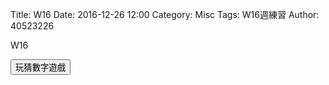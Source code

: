 Title: W16
Date: 2016-12-26 12:00
Category: Misc
Tags: W16週練習
Author: 40523226

W16

<!-- PELICAN_END_SUMMARY -->
 
 
 
<!-- 導入 Brython 標準程式庫 -->

<script type="text/javascript" 
    src="https://cdn.rawgit.com/brython-dev/brython/master/www/src/brython_dist.js">
</script>

<!-- 啟動 Brython -->
<script>
window.onload=function(){
brython(1);
}
</script>

<!-- 以下可以執行  Brython 程式 -->

<div id="id3"></div>
<script type="text/python3">
from browser import document
from browser import html
import random

id3 = document["id3"]
def guess(ev):
    # 清除 id3 中的內容
    id3.clear()
    id3 <= "開始玩猜數字遊戲" + html.BR()
    標準答案 = random.randint(1, 100)
    你猜的數字 = int(input("請輸入您所猜整數:"))
    猜測次數 = 1
    while 標準答案 != 你猜的數字:
        if 標準答案 < 你猜的數字:
            #print("太大了，再猜一次 :)加油")
            # 清除 id3 中的內容
            id3.clear()
            id3 <= "猜第" + str(猜測次數) + "次, 太大了，再猜一次 :)加油" + html.BR()
        else:
            #print("太小了，再猜一次 :)加油")
            # 清除 id3 中的內容
            id3.clear()
            id3 <= "猜第" + str(猜測次數) + "次, 太小了，再猜一次 :)加油" + html.BR()
        你猜的數字 = int(input("請輸入您所猜整數:"))
        猜測次數 += 1
       
    #print("猜對了！總共猜了", 猜測次數, "次")
    id3 <= "猜對了！答案為" + str(標準答案) + ", 總共猜了" + str(猜測次數) + "次"

document["but3"].bind("click", guess)
</script>
<button id="but3">玩猜數字遊戲</button>

